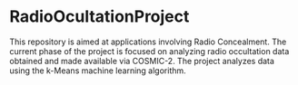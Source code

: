 # RadioOcultationProject
This repository is aimed at applications involving Radio Concealment. The current phase of the project is focused on analyzing radio occultation data obtained and made available via COSMIC-2. The project analyzes data using the k-Means machine learning algorithm.
